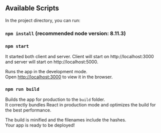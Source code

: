 ## Available Scripts

In the project directory, you can run:

### `npm install` (recommended node version: 8.11.3)
### `npm start`

It started both client and server.
Client will start on http://localhost:3000 and server will start on http://localhost:5000.

Runs the app in the development mode.<br>
Open [http://localhost:3000](http://localhost:3000) to view it in the browser.

### `npm run build`

Builds the app for production to the `build` folder.<br>
It correctly bundles React in production mode and optimizes the build for the best performance.

The build is minified and the filenames include the hashes.<br>
Your app is ready to be deployed!
